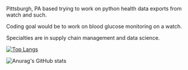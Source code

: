 Pittsburgh, PA based trying to work on python health data exports from watch and such.

Coding goal would be to work on blood glucose monitoring on a watch.

Specialties are in supply chain management and data science.

[![Top Langs](https://github-readme-stats-git-masterrstaa-rickstaa.vercel.app/api/top-langs/?username=jtb21091)](https://github.com/jtb21091/github-readme-stats)

![Anurag's GitHub stats](https://github-readme-stats.vercel.app/api?username=jtb21091&hide=contribs,prs)
